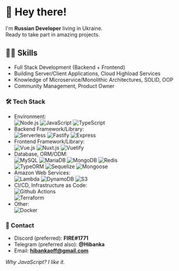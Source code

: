 # 👋 Hey there!
I'm <b>Russian Developer</b> living in Ukraine.\
Ready to take part in amazing projects.

## 👨‍💻 Skills
* Full Stack Development (Backend + Frontend)
* Building Server/Client Applications, Cloud Highload Services
* Knowledge of Microservice/Monolithic Architectures, SOLID, OOP
* Community Management, Product Owner

### 🛠️ Tech Stack
* Environment:\
![Node.js](https://img.shields.io/badge/-Node.js-2C2F33?style=flat&logo=node.js)
![JavaScript](https://img.shields.io/badge/-JavaScript-2C2F33?style=flat&logo=javascript)
![TypeScript](https://img.shields.io/badge/-TypeScript-2C2F33?style=flat&logo=typescript)
* Backend Framework/Library:\
![Serverless](https://img.shields.io/badge/-Serverless-2C2F33?style=flat&logo=serverless)
![Fastify](https://img.shields.io/badge/-Fastify-2C2F33?style=flat&logo=fastify)
![Express](https://img.shields.io/badge/-Express-2C2F33?style=flat&logo=express)
* Frontend Framework/Library:\
![Vue.js](https://img.shields.io/badge/-Vue.js-2C2F33?style=flat&logo=vue.js)
![Nuxt.js](https://img.shields.io/badge/-Nuxt.js-2C2F33?style=flat&logo=nuxt.js)
![Vuetify](https://img.shields.io/badge/-Vuetify-2C2F33?style=flat&logo=vuetify)
* Database, ORM/ODM:\
![MySQL](https://img.shields.io/badge/-MySQL-2C2F33?style=flat&logo=mysql)
![MariaDB](https://img.shields.io/badge/-MariaDB-2C2F33?style=flat&logo=mariadb)
![MongoDB](https://img.shields.io/badge/-MongoDB-2C2F33?style=flat&logo=mongodb)
![Redis](https://img.shields.io/badge/-Redis-2C2F33?style=flat&logo=redis)\
![TypeORM](https://img.shields.io/badge/-TypeORM-2C2F33?style=flat&logo=npm)
![Sequelize](https://img.shields.io/badge/-Sequelize-2C2F33?style=flat&logo=npm)
![Mongoose](https://img.shields.io/badge/-Mongoose-2C2F33?style=flat&logo=npm)
* Amazon Web Services:\
![Lambda](https://img.shields.io/badge/-Lambda-2C2F33?style=flat&logo=amazon-aws)
![DynamoDB](https://img.shields.io/badge/-DynamoDB-2C2F33?style=flat&logo=amazon-aws)
![S3](https://img.shields.io/badge/-S3-2C2F33?style=flat&logo=amazon-aws)
* CI/CD, Infrastructure as Code:\
![Github Actions](https://img.shields.io/badge/-Github%20Actions-2C2F33?style=flat&logo=github-actions)\
![Terraform](https://img.shields.io/badge/-Terraform-2C2F33?style=flat&logo=terraform)
* Other:\
![Docker](https://img.shields.io/badge/-Docker-2C2F33?style=flat&logo=docker)

### 🤝 Contact

* Discord (preferred): <b>FIRE#1771</b>
* Telegram (preferred also): <b>@Hibanka</b>
* Email: <b>hibankaoff@gmail.com</b>

<i>Why JavaScript? I like it.</i>

